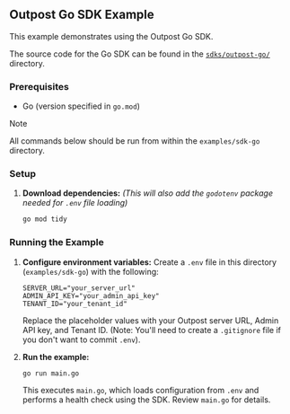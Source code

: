 ## Outpost Go SDK Example

This example demonstrates using the Outpost Go SDK.

The source code for the Go SDK can be found in the [`sdks/outpost-go/`](../../sdks/outpost-go/) directory.

### Prerequisites

*   Go (version specified in `go.mod`)

> [!NOTE]
> All commands below should be run from within the `examples/sdk-go` directory.

### Setup

1.  **Download dependencies:**
    *(This will also add the `godotenv` package needed for `.env` file loading)*
    ```bash
    go mod tidy
    ```

### Running the Example

1.  **Configure environment variables:**
    Create a `.env` file in this directory (`examples/sdk-go`) with the following:
    ```dotenv
    SERVER_URL="your_server_url"
    ADMIN_API_KEY="your_admin_api_key"
    TENANT_ID="your_tenant_id"
    ```
    Replace the placeholder values with your Outpost server URL, Admin API key, and Tenant ID. (Note: You'll need to create a `.gitignore` file if you don't want to commit `.env`).

2.  **Run the example:**
    ```bash
    go run main.go
    ```

    This executes `main.go`, which loads configuration from `.env` and performs a health check using the SDK. Review `main.go` for details.